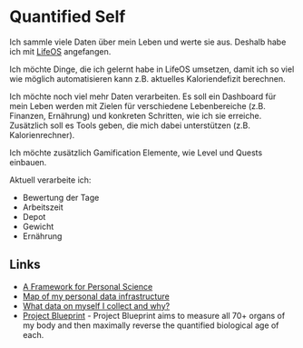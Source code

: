 # Quantified Self

Ich sammle viele Daten über mein Leben und werte sie aus.
Deshalb habe ich mit [LifeOS](https://github.com/LifeOS-HQ/lifeos) angefangen. 

Ich möchte Dinge, die ich gelernt habe in LifeOS umsetzen, damit ich so viel wie möglich automatisieren kann z.B. aktuelles Kaloriendefizit berechnen.

Ich möchte noch viel mehr Daten verarbeiten. Es soll ein Dashboard für mein Leben werden mit Zielen für verschiedene Lebenbereiche (z.B. Finanzen, Ernährung) und konkreten Schritten, wie ich sie erreiche. Zusätzlich soll es Tools geben, die mich dabei unterstützen (z.B. Kalorienrechner).

Ich möchte zusätzlich Gamification Elemente, wie Level und Quests einbauen.

Aktuell verarbeite ich:

- Bewertung der Tage
- Arbeitszeit
- Depot
- Gewicht
- Ernährung

## Links

- [A Framework for Personal Science](https://quantifiedself.com/)
- [Map of my personal data infrastructure](https://beepb00p.xyz/myinfra.html)
- [What data on myself I collect and why?](https://beepb00p.xyz/my-data.html)
- [Project Blueprint](https://blueprint.bryanjohnson.co/) - Project Blueprint aims to measure all 70+ organs of my body and then maximally reverse the quantified biological age of each.
